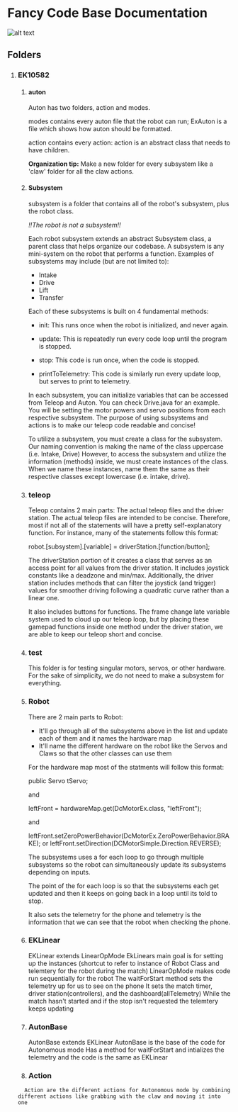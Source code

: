 # Fancy Code Base Documentation

![alt text](https://images-ext-1.discordapp.net/external/ZDmSCC4ph744nzKZghkdjBnECEv0mcm1SGylW7qg3mo/https/i.postimg.cc/KxqsdcJt/EKCode-Structure-Flow-Chart.png?format=webp&quality=lossless&width=1483&height=834)
## Folders
1. ### EK10582
      1. #### auton
            Auton has two folders, action and modes.
            
            modes contains every auton file that the robot can run; ExAuton is a file which shows how auton should be formatted.
            
            action contains every action: action is an abstract class that needs to have children.


            **Organization tip:** Make a new folder for every subsystem like a 'claw' folder for all the claw actions.  


      2. #### Subsystem
            subsystem is a folder that contains all of the robot's subsystem, plus the robot class.  

            _!!The robot is not a subsystem!!_  

            Each robot subsystem extends an abstract Subsystem class, a parent class that helps organize
            our codebase. A subsystem is any mini-system on the robot that performs a function.
            Examples of subsystems may include (but are not limited to):  

            * Intake
            * Drive
            * Lift
            * Transfer  

            
            Each of these subsystems is built on 4 fundamental methods:  
            * init: 
                  This runs once when the robot is initialized, and never again.  

            * update: 
                  This is repeatedly run every code loop until the program is stopped.  

            * stop: 
                  This code is run once, when the code is stopped.  

            * printToTelemetry: 
                  This code is similarly run every update loop, but serves to print to telemetry.  

      
            In each subsystem, you can initialize variables that can be accessed from Teleop and Auton.
            You can check Drive.java for an example. You will be setting the motor powers and servo 
            positions from each respective subsystem. The purpose of using subsystems and actions is 
            to make our teleop code readable and concise!

            To utilize a subsystem, you must create a class for the subsystem.
            Our naming convention is making the name of the class uppercase (i.e. Intake, Drive)
            However, to access the subsystem and utilize the information (methods) inside, we must create instances of the class.
            When we name these instances, name them the same as their respective classes except lowercase (i.e. intake, drive).
         
            
      4. ### teleop  
            Teleop contains 2 main parts: The actual teleop files and the driver station.
            The actual teleop files are intended to be concise. Therefore, most if not all of the
            statements will have a pretty self-explanatory function.
            For instance, many of the statements follow this format:

            robot.[subsystem].[variable] = driverStation.[function/button];

            The driverStation portion of it creates a class that serves as an access point for all values
            from the driver station. It includes joystick constants like a deadzone and min/max.
            Additionally, the driver station includes methods that can filter the joystick (and trigger) values
            for smoother driving following a quadratic curve rather than a linear one.

            It also includes buttons for functions. The frame change late variable system used to cloud up our
            teleop loop, but by placing these gamepad functions inside one method under the driver station, 
            we are able to keep our teleop short and concise.


      5. ### test
         This folder is for testing singular motors, servos, or other hardware. For the sake of simplicity, we do not need to make a subsystem for everything.

      6. ### Robot
         There are 2 main parts to Robot:

         * It'll go through all of the subsystems above in the list and update each of them and it names the hardware map
         * It'll name the different hardware on the robot like the Servos and Claws so that the other classes can use them
           
         For the hardware map most of the statments will follow this format:

         public Servo tServo;

         and

         leftFront = hardwareMap.get(DcMotorEx.class, "leftFront");

         and

         leftFront.setZeroPowerBehavior(DcMotorEx.ZeroPowerBehavior.BRAKE); or leftFront.setDirection(DCMotorSimple.Direction.REVERSE);

         The subsystems uses a for each loop to go through multiple subsystems so the robot can simultaneously update its subsystems depending on inputs.

         The point of the for each loop is so that the subsystems each get updated and then it keeps on going back in a loop until its told to stop.

         It also sets the telemetry for the phone and telemetry is the information that we can see that the robot when checking the phone.

      8. ### EKLinear
         EKLinear extends LinearOpMode
         EkLinears main goal is for setting up the instances (shortcut to refer to instance of Robot Class and telemtery for the robot during the match)
         LinearOpMode makes code run sequentially for the robot
         The waitForStart method sets the telemetry up for us to see on the phone
         It sets the match timer, driver station(controllers), and the dashboard(allTelemetry)
         While the match hasn't started and if the stop isn't requested the telemtery keeps updating

      9. ### AutonBase
         AutonBase extends EKLinear
         AutonBase is the base of the code for Autonomous mode
         Has a method for waitForStart and intializes the telemetry and the code is the same as EKLinear

      10. ### Action
         Action are the different actions for Autonomous mode by combining different actions like grabbing with the claw and moving it into one

